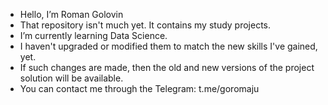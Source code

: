 - Hello, I’m Roman Golovin
- That repository isn't much yet. It contains my study projects.
- I’m currently learning Data Science.
- I haven't upgraded or modified them to match the new skills I've gained, yet.
- If such changes are made, then the old and new versions of the project solution will be available.
- You can contact me through the Telegram: t.me/goromaju
